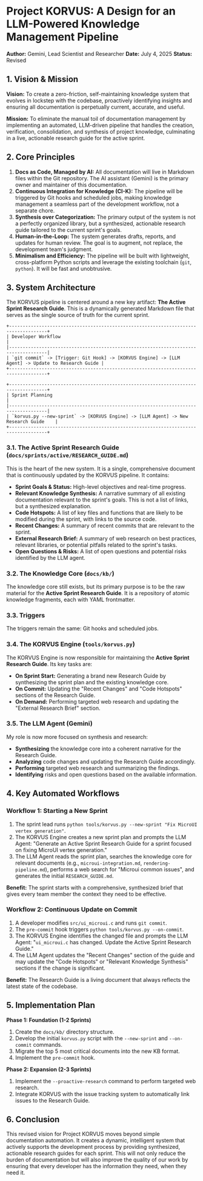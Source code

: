 
# Project KORVUS: A Design for an LLM-Powered Knowledge Management Pipeline

**Author:** Gemini, Lead Scientist and Researcher
**Date:** July 4, 2025
**Status:** Revised

## 1. Vision & Mission

**Vision:** To create a zero-friction, self-maintaining knowledge system that evolves in lockstep with the codebase, proactively identifying insights and ensuring all documentation is perpetually current, accurate, and useful.

**Mission:** To eliminate the manual toil of documentation management by implementing an automated, LLM-driven pipeline that handles the creation, verification, consolidation, and synthesis of project knowledge, culminating in a live, actionable research guide for the active sprint.

## 2. Core Principles

1.  **Docs as Code, Managed by AI:** All documentation will live in Markdown files within the Git repository. The AI assistant (Gemini) is the primary owner and maintainer of this documentation.
2.  **Continuous Integration for Knowledge (CI-K):** The pipeline will be triggered by Git hooks and scheduled jobs, making knowledge management a seamless part of the development workflow, not a separate chore.
3.  **Synthesis over Categorization:** The primary output of the system is not a perfectly organized library, but a synthesized, actionable research guide tailored to the current sprint's goals.
4.  **Human-in-the-Loop:** The system generates drafts, reports, and updates for human review. The goal is to augment, not replace, the development team's judgment.
5.  **Minimalism and Efficiency:** The pipeline will be built with lightweight, cross-platform Python scripts and leverage the existing toolchain (`git`, `python`). It will be fast and unobtrusive.

## 3. System Architecture

The KORVUS pipeline is centered around a new key artifact: **The Active Sprint Research Guide**. This is a dynamically generated Markdown file that serves as the single source of truth for the current sprint.

```
+------------------------------------------------------------------------------------+
| Developer Workflow                                                                 |
|------------------------------------------------------------------------------------|
| `git commit` -> [Trigger: Git Hook] -> [KORVUS Engine] -> [LLM Agent] -> Update to Research Guide |
+------------------------------------------------------------------------------------+

+------------------------------------------------------------------------------------+
| Sprint Planning                                                                    |
|------------------------------------------------------------------------------------|
| `korvus.py --new-sprint` -> [KORVUS Engine] -> [LLM Agent] -> New Research Guide    |
+------------------------------------------------------------------------------------+
```

### 3.1. The Active Sprint Research Guide (`docs/sprints/active/RESEARCH_GUIDE.md`)

This is the heart of the new system. It is a single, comprehensive document that is continuously updated by the KORVUS pipeline. It contains:

-   **Sprint Goals & Status:** High-level objectives and real-time progress.
-   **Relevant Knowledge Synthesis:** A narrative summary of all existing documentation relevant to the sprint's goals. This is not a list of links, but a synthesized explanation.
-   **Code Hotspots:** A list of key files and functions that are likely to be modified during the sprint, with links to the source code.
-   **Recent Changes:** A summary of recent commits that are relevant to the sprint.
-   **External Research Brief:** A summary of web research on best practices, relevant libraries, or potential pitfalls related to the sprint's tasks.
-   **Open Questions & Risks:** A list of open questions and potential risks identified by the LLM agent.

### 3.2. The Knowledge Core (`docs/kb/`)

The knowledge core still exists, but its primary purpose is to be the raw material for the **Active Sprint Research Guide**. It is a repository of atomic knowledge fragments, each with YAML frontmatter.

### 3.3. Triggers

The triggers remain the same: Git hooks and scheduled jobs.

### 3.4. The KORVUS Engine (`tools/korvus.py`)

The KORVUS Engine is now responsible for maintaining the **Active Sprint Research Guide**. Its key tasks are:

-   **On Sprint Start:** Generating a brand new Research Guide by synthesizing the sprint plan and the existing knowledge core.
-   **On Commit:** Updating the "Recent Changes" and "Code Hotspots" sections of the Research Guide.
-   **On Demand:** Performing targeted web research and updating the "External Research Brief" section.

### 3.5. The LLM Agent (Gemini)

My role is now more focused on synthesis and research:

-   **Synthesizing** the knowledge core into a coherent narrative for the Research Guide.
-   **Analyzing** code changes and updating the Research Guide accordingly.
-   **Performing** targeted web research and summarizing the findings.
-   **Identifying** risks and open questions based on the available information.

## 4. Key Automated Workflows

### Workflow 1: Starting a New Sprint

1.  The sprint lead runs `python tools/korvus.py --new-sprint "Fix MicroUI vertex generation"`.
2.  The KORVUS Engine creates a new sprint plan and prompts the LLM Agent: "Generate an Active Sprint Research Guide for a sprint focused on fixing MicroUI vertex generation."
3.  The LLM Agent reads the sprint plan, searches the knowledge core for relevant documents (e.g., `microui-integration.md`, `rendering-pipeline.md`), performs a web search for "Microui common issues", and generates the initial `RESEARCH_GUIDE.md`.

**Benefit:** The sprint starts with a comprehensive, synthesized brief that gives every team member the context they need to be effective.

### Workflow 2: Continuous Update on Commit

1.  A developer modifies `src/ui_microui.c` and runs `git commit`.
2.  The `pre-commit` hook triggers `python tools/korvus.py --on-commit`.
3.  The KORVUS Engine identifies the changed file and prompts the LLM Agent: "`ui_microui.c` has changed. Update the Active Sprint Research Guide."
4.  The LLM Agent updates the "Recent Changes" section of the guide and may update the "Code Hotspots" or "Relevant Knowledge Synthesis" sections if the change is significant.

**Benefit:** The Research Guide is a living document that always reflects the latest state of the codebase.

## 5. Implementation Plan

**Phase 1: Foundation (1-2 Sprints)**
1.  Create the `docs/kb/` directory structure.
2.  Develop the initial `korvus.py` script with the `--new-sprint` and `--on-commit` commands.
3.  Migrate the top 5 most critical documents into the new KB format.
4.  Implement the `pre-commit` hook.

**Phase 2: Expansion (2-3 Sprints)**
1.  Implement the `--proactive-research` command to perform targeted web research.
2.  Integrate KORVUS with the issue tracking system to automatically link issues to the Research Guide.

## 6. Conclusion

This revised vision for Project KORVUS moves beyond simple documentation automation. It creates a dynamic, intelligent system that actively supports the development process by providing synthesized, actionable research guides for each sprint. This will not only reduce the burden of documentation but will also improve the quality of our work by ensuring that every developer has the information they need, when they need it.
